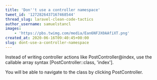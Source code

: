```yaml
---
title: 'Don''t use a controller namespace'
tweet_id: '1272826437167468544'
thread_slug: laravel-clean-code-tactics
author_username: samuelstancl
images:
    - 'https://pbs.twimg.com/media/Ean6NFJX0AAfiXT.png'
created_at: 2020-06-16T09:40:45+00:00
slug: dont-use-a-controller-namespace
---
```


Instead of writing controller actions like PostController@index, use the callable array syntax [PostController::class, 'index'].

You will be able to navigate to the class by clicking PostController.